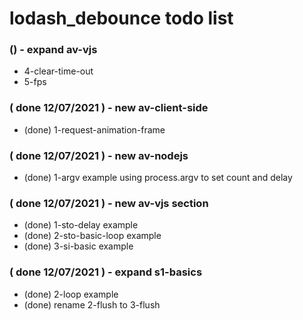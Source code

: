 # lodash\_debounce todo list

### () - expand av-vjs
* 4-clear-time-out
* 5-fps

### ( done 12/07/2021 ) - new av-client-side
* (done) 1-request-animation-frame

### ( done 12/07/2021 ) - new av-nodejs
* (done) 1-argv example using process.argv to set count and delay

### ( done 12/07/2021 ) - new av-vjs section
* (done) 1-sto-delay example
* (done) 2-sto-basic-loop example
* (done) 3-si-basic example

### ( done 12/07/2021 ) - expand s1-basics
* (done) 2-loop example
* (done) rename 2-flush to 3-flush
